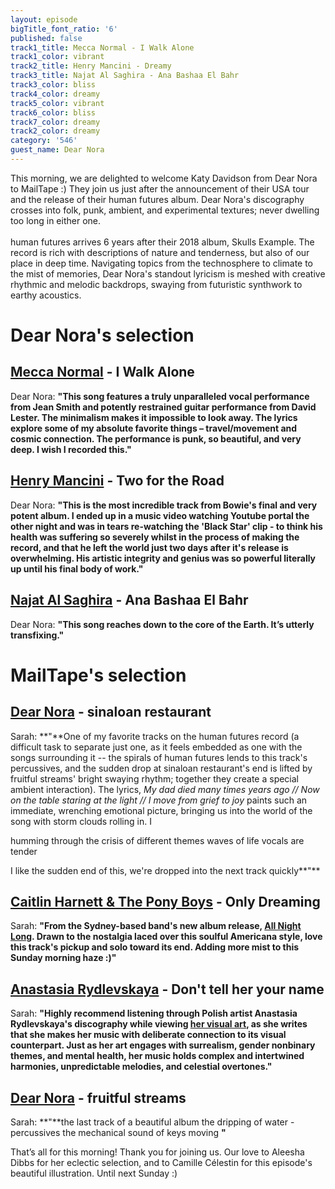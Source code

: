 ```yaml
---
layout: episode
bigTitle_font_ratio: '6'
published: false
track1_title: Mecca Normal - I Walk Alone
track1_color: vibrant
track2_title: Henry Mancini - Dreamy
track3_title: Najat Al Saghira - Ana Bashaa El Bahr
track3_color: bliss
track4_color: dreamy
track5_color: vibrant
track6_color: bliss
track7_color: dreamy
track2_color: dreamy
category: '546'
guest_name: Dear Nora
---
```

<p id="introduction">
	This morning, we are delighted to welcome Katy Davidson from Dear Nora to MailTape :) They join us just after the announcement of their USA tour and the release of their human futures album. Dear Nora's discography crosses into folk, punk, ambient, and experimental textures; never dwelling too long in either one. 
	<br><br>
  human futures arrives 6 years after their 2018 album, Skulls Example. The record is rich with descriptions of nature and tenderness, but also of our place in deep time. Navigating topics from the technosphere to climate to the mist of memories, Dear Nora's standout lyricism is meshed with creative rhythmic and melodic backdrops, swaying from futuristic synthwork to earthy acoustics. 
</p>



# Dear Nora's selection

## [Mecca Normal](https://www.solseppy.world/test) - I Walk Alone

Dear Nora: **"**This song features a truly unparalleled vocal performance from Jean Smith and potently restrained guitar performance from David Lester. The minimalism makes it impossible to look away. The lyrics explore some of my absolute favorite things – travel/movement and cosmic connection. The performance is punk, so beautiful, and very deep. I wish I recorded this.**"**

## [Henry Mancini](https://www.davidbowie.com/news) - Two for the Road

Dear Nora: **"**This is the most incredible track from Bowie's final and very potent album. I ended up in a music video watching Youtube portal the other night and was in tears re-watching the 'Black Star' clip - to think his health was suffering so severely whilst in the process of making the record, and that he left the world just two days after it's release is overwhelming. His artistic integrity and genius was so powerful literally up until his final body of work.**"**

## [Najat Al Saghira](https://laurajeanmusic.bandcamp.com/) - Ana Bashaa El Bahr

Dear Nora: **"**This song reaches down to the core of the Earth. It’s utterly transfixing.**"**

# MailTape's selection

## [Dear Nora](https://www.instagram.com/aleeshadibbs/?hl=en-gb) - sinaloan restaurant
Sarah: **"**One of my favorite tracks on the human futures record (a difficult task to separate just one, as it feels embedded as one with the songs surrounding it -- the spirals of human futures lends to this track's percussives, and the sudden drop at sinaloan restaurant's end is lifted by fruitful streams' bright swaying rhythm; together they create a special ambient interaction). The lyrics, _My dad died many times years ago // Now on the table staring at the light // I move from grief to joy_ paints such an immediate, wrenching emotional picture, bringing us into the world of the song with storm clouds rolling in. I 

humming through the crisis of different themes 
waves of life 
vocals are tender

I like the sudden end of this, we're dropped into the next track quickly**"**

## [Caitlin Harnett & The Pony Boys](https://www.caitlinharnett.com/) - Only Dreaming

Sarah: **"**From the Sydney-based band's new album release, [All Night Long](https://www.caitlinharnett.com/product/vinyl-pre-order-all-night-long/27?cp=true&sa=true&sbp=false&q=false&utm_source=Original&utm_campaign=CaitlinHarnett%26ThePonyBoysEvenCowgirlsCry-Single20230821&utm_medium=channel.utm_medium&utm_referrer=direct&utm_board=spunk-records&utm_country=AU&utm_linkurl=caitlinharnett.lnk.to%2FAllNightLong). Drawn to the nostalgia laced over this soulful Americana style, love this track's pickup and solo toward its end. Adding more mist to this Sunday morning haze :)**"**

## [Anastasia Rydlevskaya](https://www.instagram.com/arydlevskaya_art/) - Don't tell her your name

Sarah: **"**Highly recommend listening through Polish artist Anastasia Rydlevskaya's discography while viewing [her visual art](https://www.saatchiart.com/arydlevskaya), as she writes that she makes her music with deliberate connection to its visual counterpart. Just as her art engages with surrealism, gender nonbinary themes, and mental health, her music holds complex and intertwined harmonies, unpredictable melodies, and celestial overtones.**"**

## [Dear Nora](https://www.instagram.com/aleeshadibbs/?hl=en-gb) - fruitful streams

Sarah: **"**the last track of a beautiful album 
the dripping of water - percussives 
the mechanical sound of keys moving 
**"**

<p id="outroduction">That’s all for this morning! Thank you for joining us. Our love to Aleesha Dibbs for her eclectic selection, and to Camille Célestin for this episode's beautiful illustration. Until next Sunday :)</p>
